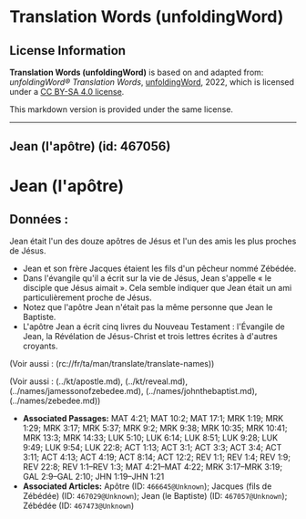 # Translation Words (unfoldingWord)

## License Information

**Translation Words (unfoldingWord)** is based on and adapted from: _unfoldingWord® Translation Words_, [unfoldingWord](https://unfoldingword.org/utw), 2022, which is licensed under a [CC BY-SA 4.0 license](https://creativecommons.org/licenses/by-sa/4.0/legalcode.en).

This markdown version is provided under the same license.



--------------------------------

## Jean (l'apôtre) (id: 467056)

Jean (l'apôtre)
===============

Données :
---------

Jean était l'un des douze apôtres de Jésus et l'un des amis les plus proches de Jésus.

* Jean et son frère Jacques étaient les fils d'un pêcheur nommé Zébédée.
* Dans l'évangile qu'il a écrit sur la vie de Jésus, Jean s'appelle « le disciple que Jésus aimait ». Cela semble indiquer que Jean était un ami particulièrement proche de Jésus.
* Notez que l'apôtre Jean n'était pas la même personne que Jean le Baptiste.
* L'apôtre Jean a écrit cinq livres du Nouveau Testament : l'Évangile de Jean, la Révélation de Jésus\-Christ et trois lettres écrites à d'autres croyants.

(Voir aussi : (rc://fr/ta/man/translate/translate\-names))

(Voir aussi : (../kt/apostle.md), (../kt/reveal.md), (../names/jamessonofzebedee.md), (../names/johnthebaptist.md), (../names/zebedee.md))

* **Associated Passages:** MAT 4:21; MAT 10:2; MAT 17:1; MRK 1:19; MRK 1:29; MRK 3:17; MRK 5:37; MRK 9:2; MRK 9:38; MRK 10:35; MRK 10:41; MRK 13:3; MRK 14:33; LUK 5:10; LUK 6:14; LUK 8:51; LUK 9:28; LUK 9:49; LUK 9:54; LUK 22:8; ACT 1:13; ACT 3:1; ACT 3:3; ACT 3:4; ACT 3:11; ACT 4:13; ACT 4:19; ACT 8:14; ACT 12:2; REV 1:1; REV 1:4; REV 1:9; REV 22:8; REV 1:1–REV 1:3; MAT 4:21–MAT 4:22; MRK 3:17–MRK 3:19; GAL 2:9–GAL 2:10; JHN 1:19–JHN 1:21
* **Associated Articles:** Apôtre (ID: `466645@Unknown`); Jacques (fils de Zébédée) (ID: `467029@Unknown`); Jean (le Baptiste) (ID: `467057@Unknown`); Zébédée (ID: `467473@Unknown`)


